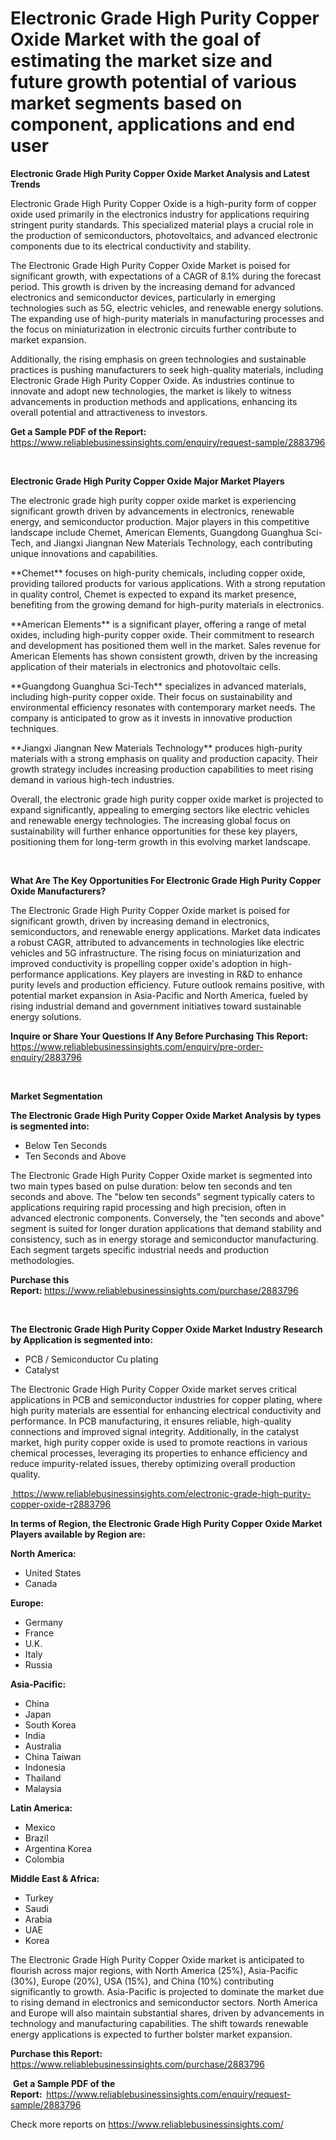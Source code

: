 <p><h1>Electronic Grade High Purity Copper Oxide Market with the goal of estimating the market size and future growth potential of various market segments based on component, applications and end user</h1></p><p><strong>Electronic Grade High Purity Copper Oxide Market Analysis and Latest Trends</strong></p>
<p><p>Electronic Grade High Purity Copper Oxide is a high-purity form of copper oxide used primarily in the electronics industry for applications requiring stringent purity standards. This specialized material plays a crucial role in the production of semiconductors, photovoltaics, and advanced electronic components due to its electrical conductivity and stability.</p><p>The Electronic Grade High Purity Copper Oxide Market is poised for significant growth, with expectations of a CAGR of 8.1% during the forecast period. This growth is driven by the increasing demand for advanced electronics and semiconductor devices, particularly in emerging technologies such as 5G, electric vehicles, and renewable energy solutions. The expanding use of high-purity materials in manufacturing processes and the focus on miniaturization in electronic circuits further contribute to market expansion.</p><p>Additionally, the rising emphasis on green technologies and sustainable practices is pushing manufacturers to seek high-quality materials, including Electronic Grade High Purity Copper Oxide. As industries continue to innovate and adopt new technologies, the market is likely to witness advancements in production methods and applications, enhancing its overall potential and attractiveness to investors.</p></p>
<p><strong>Get a Sample PDF of the Report:&nbsp;</strong> <a href="https://www.reliablebusinessinsights.com/enquiry/request-sample/2883796?utm_campaign=2099&utm_medium=2&utm_source=Github&utm_content=ia&utm_term=13032025&utm_id=electronic-grade-high-purity-copper-oxide">https://www.reliablebusinessinsights.com/enquiry/request-sample/2883796</a></p>
<p>&nbsp;</p>
<p><strong>Electronic Grade High Purity Copper Oxide Major Market Players</strong></p>
<p><p>The electronic grade high purity copper oxide market is experiencing significant growth driven by advancements in electronics, renewable energy, and semiconductor production. Major players in this competitive landscape include Chemet, American Elements, Guangdong Guanghua Sci-Tech, and Jiangxi Jiangnan New Materials Technology, each contributing unique innovations and capabilities.</p><p>**Chemet** focuses on high-purity chemicals, including copper oxide, providing tailored products for various applications. With a strong reputation in quality control, Chemet is expected to expand its market presence, benefiting from the growing demand for high-purity materials in electronics.</p><p>**American Elements** is a significant player, offering a range of metal oxides, including high-purity copper oxide. Their commitment to research and development has positioned them well in the market. Sales revenue for American Elements has shown consistent growth, driven by the increasing application of their materials in electronics and photovoltaic cells.</p><p>**Guangdong Guanghua Sci-Tech** specializes in advanced materials, including high-purity copper oxide. Their focus on sustainability and environmental efficiency resonates with contemporary market needs. The company is anticipated to grow as it invests in innovative production techniques.</p><p>**Jiangxi Jiangnan New Materials Technology** produces high-purity materials with a strong emphasis on quality and production capacity. Their growth strategy includes increasing production capabilities to meet rising demand in various high-tech industries.</p><p>Overall, the electronic grade high purity copper oxide market is projected to expand significantly, appealing to emerging sectors like electric vehicles and renewable energy technologies. The increasing global focus on sustainability will further enhance opportunities for these key players, positioning them for long-term growth in this evolving market landscape.</p></p>
<p>&nbsp;</p>
<p><strong>What Are The Key Opportunities For Electronic Grade High Purity Copper Oxide Manufacturers?</strong></p>
<p><p>The Electronic Grade High Purity Copper Oxide market is poised for significant growth, driven by increasing demand in electronics, semiconductors, and renewable energy applications. Market data indicates a robust CAGR, attributed to advancements in technologies like electric vehicles and 5G infrastructure. The rising focus on miniaturization and improved conductivity is propelling copper oxide's adoption in high-performance applications. Key players are investing in R&D to enhance purity levels and production efficiency. Future outlook remains positive, with potential market expansion in Asia-Pacific and North America, fueled by rising industrial demand and government initiatives toward sustainable energy solutions.</p></p>
<p><strong>Inquire or Share Your Questions If Any Before Purchasing This Report:</strong> <a href="https://www.reliablebusinessinsights.com/enquiry/pre-order-enquiry/2883796?utm_campaign=2099&utm_medium=2&utm_source=Github&utm_content=ia&utm_term=13032025&utm_id=electronic-grade-high-purity-copper-oxide">https://www.reliablebusinessinsights.com/enquiry/pre-order-enquiry/2883796</a></p>
<p>&nbsp;</p>
<p><strong>Market Segmentation</strong></p>
<p><strong>The Electronic Grade High Purity Copper Oxide Market Analysis by types is segmented into:</strong></p>
<p><ul><li>Below Ten Seconds</li><li>Ten Seconds and Above</li></ul></p>
<p><p>The Electronic Grade High Purity Copper Oxide market is segmented into two main types based on pulse duration: below ten seconds and ten seconds and above. The "below ten seconds" segment typically caters to applications requiring rapid processing and high precision, often in advanced electronic components. Conversely, the "ten seconds and above" segment is suited for longer duration applications that demand stability and consistency, such as in energy storage and semiconductor manufacturing. Each segment targets specific industrial needs and production methodologies.</p></p>
<p><strong>Purchase this Report:&nbsp;</strong><a href="https://www.reliablebusinessinsights.com/purchase/2883796?utm_campaign=2099&utm_medium=2&utm_source=Github&utm_content=ia&utm_term=13032025&utm_id=electronic-grade-high-purity-copper-oxide">https://www.reliablebusinessinsights.com/purchase/2883796</a></p>
<p>&nbsp;</p>
<p><strong>The Electronic Grade High Purity Copper Oxide Market Industry Research by Application is segmented into:</strong></p>
<p><ul><li>PCB / Semiconductor Cu plating</li><li>Catalyst</li></ul></p>
<p><p>The Electronic Grade High Purity Copper Oxide market serves critical applications in PCB and semiconductor industries for copper plating, where high purity materials are essential for enhancing electrical conductivity and performance. In PCB manufacturing, it ensures reliable, high-quality connections and improved signal integrity. Additionally, in the catalyst market, high purity copper oxide is used to promote reactions in various chemical processes, leveraging its properties to enhance efficiency and reduce impurity-related issues, thereby optimizing overall production quality.</p></p>
<p><a href="https://www.reliablebusinessinsights.com/electronic-grade-high-purity-copper-oxide-r2883796?utm_campaign=2099&utm_medium=2&utm_source=Github&utm_content=ia&utm_term=13032025&utm_id=electronic-grade-high-purity-copper-oxide">&nbsp;https://www.reliablebusinessinsights.com/electronic-grade-high-purity-copper-oxide-r2883796</a></p>
<p><strong>In terms of Region, the Electronic Grade High Purity Copper Oxide Market Players available by Region are:</strong></p>
<p>
    <p> <strong> North America: </strong>
        <ul>
            <li>United States</li>
            <li>Canada</li>
        </ul>
        </p> 
    <p> <strong> Europe: </strong>
        <ul>
            <li>Germany</li>
            <li>France</li>
            <li>U.K.</li>
            <li>Italy</li>
            <li>Russia</li>
        </ul>
        </p> 
    <p> <strong> Asia-Pacific: </strong>
        <ul>
            <li>China</li>
            <li>Japan</li>
            <li>South Korea</li>
            <li>India</li>
            <li>Australia</li>
            <li>China Taiwan</li>
            <li>Indonesia</li>
            <li>Thailand</li>
            <li>Malaysia</li>
        </ul>
        </p> 
    <p> <strong> Latin America: </strong>
        <ul>
            <li>Mexico</li>
            <li>Brazil</li>
            <li>Argentina Korea</li>
            <li>Colombia</li>
        </ul>
        </p> 
    <p> <strong> Middle East & Africa: </strong>
        <ul>
            <li>Turkey</li>
            <li>Saudi</li>
            <li>Arabia</li>
            <li>UAE</li>
            <li>Korea</li>
        </ul>
    </p>
    </p>
<p><p>The Electronic Grade High Purity Copper Oxide market is anticipated to flourish across major regions, with North America (25%), Asia-Pacific (30%), Europe (20%), USA (15%), and China (10%) contributing significantly to growth. Asia-Pacific is projected to dominate the market due to rising demand in electronics and semiconductor sectors. North America and Europe will also maintain substantial shares, driven by advancements in technology and manufacturing capabilities. The shift towards renewable energy applications is expected to further bolster market expansion.</p></p>
<p><strong>Purchase this Report: </strong><a href="https://www.reliablebusinessinsights.com/purchase/2883796?utm_campaign=2099&utm_medium=2&utm_source=Github&utm_content=ia&utm_term=13032025&utm_id=electronic-grade-high-purity-copper-oxide">https://www.reliablebusinessinsights.com/purchase/2883796</a></p>
<p>&nbsp;<strong>Get a Sample PDF of the Report:&nbsp;&nbsp;</strong><a href="https://www.reliablebusinessinsights.com/enquiry/request-sample/2883796?utm_campaign=2099&utm_medium=2&utm_source=Github&utm_content=ia&utm_term=13032025&utm_id=electronic-grade-high-purity-copper-oxide">https://www.reliablebusinessinsights.com/enquiry/request-sample/2883796</a></p>
<p><strong></strong></p>
<p>Check more reports on <a href="https://www.reliablebusinessinsights.com/?utm_campaign=2099&utm_medium=2&utm_source=Github&utm_content=ia&utm_term=13032025&utm_id=electronic-grade-high-purity-copper-oxide">https://www.reliablebusinessinsights.com/</a></p>